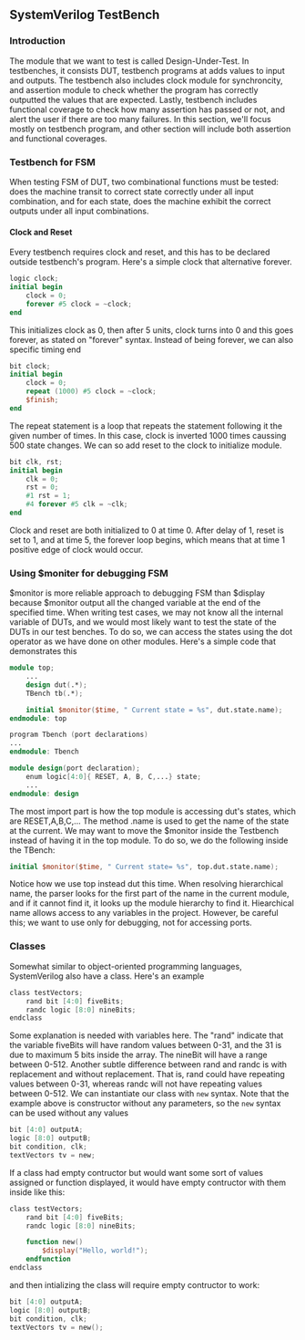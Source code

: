 ## SystemVerilog TestBench

### Introduction

The module that we want to test is called Design-Under-Test. In testbenches, it consists DUT, testbench programs at adds values to input and outputs. The testbench also includes clock module for synchroncity, and assertion module to check whether the program has correctly outputted the values that are expected. Lastly, testbench includes functional coverage to check how many assertion has passed or not, and alert the user if there are too many failures. In this section, we'll focus mostly on testbench program, and other section will include both assertion and functional coverages.

### Testbench for FSM

When testing FSM of DUT, two combinational functions must be tested: does the machine transit to correct state correctly under all input combination, and for each state, does the machine exhibit the correct outputs under all input combinations.

#### Clock and Reset

Every testbench requires clock and reset, and this has to be declared outside testbench's program. Here's a simple clock that alternative forever.

```verilog
logic clock;
initial begin
	clock = 0;
	forever #5 clock = ~clock;
end
```

This initializes clock as 0, then after 5 units, clock turns into 0 and this goes forever, as stated on "forever" syntax. Instead of being forever, we can also specific timing end

```verilog
bit clock;
initial begin
	clock = 0;
	repeat (1000) #5 clock = ~clock;
	$finish;
end
```

The repeat statement is a loop that repeats the statement following it the given number of times. In this case, clock is inverted 1000 times caussing 500 state changes. We can so add reset to the clock to initialize module.

```verilog
bit clk, rst;
initial begin
	clk = 0;
	rst = 0;
	#1 rst = 1;
	#4 forever #5 clk = ~clk;
end
```

Clock and reset are both initialized to 0 at time 0. After delay of 1, reset is set to 1, and at time 5, the forever loop begins, which means that at time 1 positive edge of clock would occur.

### Using $moniter for debugging FSM

$monitor is more reliable approach to debugging FSM than $display because $monitor output all the changed variable at the end of the specified time. When writing test cases, we may not know all the internal variable of DUTs, and we would most likely want to test the state of the DUTs in our test benches. To do so, we can access the states using the dot operator as we have done on other modules. Here's a simple code that demonstrates this

```verilog
module top;
	...
	design dut(.*);
	TBench tb(.*);

	initial $monitor($time, " Current state = %s", dut.state.name);
endmodule: top

program Tbench (port declarations)
...
endmodule: Tbench

module design(port declaration);
	enum logic[4:0]{ RESET, A, B, C,...} state;
	...
endmodule: design
```

The most import part is how the top module is accessing dut's states, which are RESET,A,B,C,... The method .name is used to get the name of the state at the current. We may want to move the $monitor inside the Testbench instead of having it in the top module. To do so, we do the following inside the TBench:

```verilog
initial $monitor($time, " Current state= %s", top.dut.state.name);
```

Notice how we use top instead dut this time. When resolving hierarchical name, the parser looks for the first part of the name in the current module, and if it cannot find it, it looks up the module hierarchy to find it. Hiearchical name allows access to any variables in the project. However, be careful this; we want to use only for debugging, not for accessing ports.

### Classes

Somewhat similar to object-oriented programming languages, SystemVerilog also have a class. Here's an example

```verilog
class testVectors;
	rand bit [4:0] fiveBits;
	randc logic [8:0] nineBits;
endclass
```

Some explanation is needed with variables here. The "rand" indicate that the variable fiveBits will have random values between 0-31, and the 31 is due to maximum 5 bits inside the array. The nineBit will have a range between 0-512. Another subtle difference between rand and randc is with replacement and without replacement. That is, rand could have repeating values between 0-31, whereas randc will not have repeating values between 0-512. We can instantiate our class with `new` syntax. Note that the example above is constructor without any parameters, so the `new` syntax can be used without any values

```verilog
bit [4:0] outputA;
logic [8:0] outputB;
bit condition, clk;
textVectors tv = new;
```

If a class had empty contructor but would want some sort of values assigned or function displayed, it would have empty contructor with them inside like this:

```verilog
class testVectors;
	rand bit [4:0] fiveBits;
	randc logic [8:0] nineBits;

	function new()
		$display("Hello, world!");
	endfunction
endclass
```

and then intializing the class will require empty contructor to work:

```verilog
bit [4:0] outputA;
logic [8:0] outputB;
bit condition, clk;
textVectors tv = new();
```

